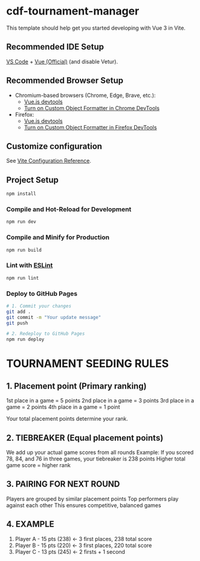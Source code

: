 # cdf-tournament-manager

This template should help get you started developing with Vue 3 in Vite.

## Recommended IDE Setup

[VS Code](https://code.visualstudio.com/) + [Vue (Official)](https://marketplace.visualstudio.com/items?itemName=Vue.volar) (and disable Vetur).

## Recommended Browser Setup

- Chromium-based browsers (Chrome, Edge, Brave, etc.):
  - [Vue.js devtools](https://chromewebstore.google.com/detail/vuejs-devtools/nhdogjmejiglipccpnnnanhbledajbpd) 
  - [Turn on Custom Object Formatter in Chrome DevTools](http://bit.ly/object-formatters)
- Firefox:
  - [Vue.js devtools](https://addons.mozilla.org/en-US/firefox/addon/vue-js-devtools/)
  - [Turn on Custom Object Formatter in Firefox DevTools](https://fxdx.dev/firefox-devtools-custom-object-formatters/)

## Customize configuration

See [Vite Configuration Reference](https://vite.dev/config/).

## Project Setup

```sh
npm install
```

### Compile and Hot-Reload for Development

```sh
npm run dev
```

### Compile and Minify for Production

```sh
npm run build
```

### Lint with [ESLint](https://eslint.org/)

```sh
npm run lint
```

### Deploy to GitHub Pages

```bash
# 1. Commit your changes
git add .
git commit -m "Your update message"
git push

# 2. Redeploy to GitHub Pages
npm run deploy
```
# TOURNAMENT SEEDING RULES 

## 1. Placement point (Primary ranking)

1st place in a game = 5 points
2nd place in a game = 3 points
3rd place in a game = 2 points
4th place in a game = 1 point

Your total placement points determine your rank.

## 2. TIEBREAKER (Equal placement points)

We add up your actual game scores from all rounds
  Example: If you scored 78, 84, and 76 in three games,
  your tiebreaker is 238 points
  Higher total game score = higher rank

## 3. PAIRING FOR NEXT ROUND

Players are grouped by similar placement points
Top performers play against each other
This ensures competitive, balanced games

## 4. EXAMPLE 

1. Player A - 15 pts (238) ← 3 first places, 238 total score
2. Player B - 15 pts (220) ← 3 first places, 220 total score
3. Player C - 13 pts (245) ← 2 firsts + 1 second

